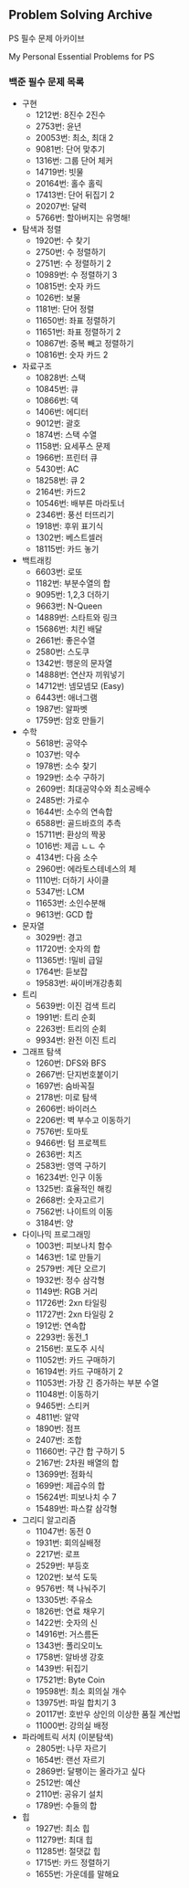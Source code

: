 ## Problem Solving Archive
PS 필수 문제 아카이브

My Personal Essential Problems for PS

### 백준 필수 문제 목록
+ 구현
  + 1212번: 8진수 2진수
  + 2753번: 윤년
  + 20053번: 최소, 최대 2
  + 9081번: 단어 맞추기
  + 1316번: 그룹 단어 체커
  + 14719번: 빗물
  + 20164번: 홀수 홀릭
  + 17413번: 단어 뒤집기 2
  + 20207번: 달력
  + 5766번: 할아버지는 유명해!
+ 탐색과 정렬
  + 1920번: 수 찾기
  + 2750번: 수 정렬하기
  + 2751번: 수 정렬하기 2
  + 10989번: 수 정렬하기 3
  + 10815번: 숫자 카드
  + 1026번: 보물
  + 1181번: 단어 정렬
  + 11650번: 좌표 정렬하기
  + 11651번: 좌표 정렬하기 2
  + 10867번: 중복 빼고 정렬하기
  + 10816번: 숫자 카드 2
+ 자료구조
  + 10828번: 스택
  + 10845번: 큐
  + 10866번: 덱
  + 1406번: 에디터
  + 9012번: 괄호
  + 1874번: 스택 수열
  + 1158번: 요세푸스 문제 
  + 1966번: 프린터 큐
  + 5430번: AC
  + 18258번: 큐 2
  + 2164번: 카드2
  + 10546번: 배부른 마라토너
  + 2346번: 풍선 터뜨리기
  + 1918번: 후위 표기식
  + 1302번: 베스트셀러
  + 18115번: 카드 놓기
+ 백트래킹
  + 6603번: 로또
  + 1182번: 부분수열의 합
  + 9095번: 1,2,3 더하기
  + 9663번: N-Queen
  + 14889번: 스타트와 링크
  + 15686번: 치킨 배달
  + 2661번: 좋은수열
  + 2580번: 스도쿠
  + 1342번: 행운의 문자열
  + 14888번: 연산자 끼워넣기
  + 14712번: 넴모넴모 (Easy)
  + 6443번: 애너그램
  + 1987번: 알파벳
  + 1759번: 암호 만들기
+ 수학
  + 5618번: 공약수
  + 1037번: 약수
  + 1978번: 소수 찾기
  + 1929번: 소수 구하기
  + 2609번: 최대공약수와 최소공배수
  + 2485번: 가로수
  + 1644번: 소수의 연속합
  + 6588번: 골드바흐의 추측
  + 15711번: 환상의 짝꿍
  + 1016번: 제곱 ㄴㄴ 수
  + 4134번: 다음 소수
  + 2960번: 에라토스테네스의 체
  + 1110번: 더하기 사이클
  + 5347번: LCM
  + 11653번: 소인수분해
  + 9613번: GCD 합
+ 문자열
  + 3029번: 경고
  + 11720번: 숫자의 합
  + 11365번: !밀비 급일
  + 1764번: 듣보잡
  + 19583번: 싸이버개강총회
+ 트리
  + 5639번: 이진 검색 트리
  + 1991번: 트리 순회
  + 2263번: 트리의 순회
  + 9934번: 완전 이진 트리
+ 그래프 탐색
  + 1260번: DFS와 BFS
  + 2667번: 단지번호붙이기
  + 1697번: 숨바꼭질
  + 2178번: 미로 탐색
  + 2606번: 바이러스
  + 2206번: 벽 부수고 이동하기
  + 7576번: 토마토
  + 9466번: 텀 프로젝트
  + 2636번: 치즈
  + 2583번: 영역 구하기
  + 16234번: 인구 이동
  + 1325번: 효율적인 해킹
  + 2668번: 숫자고르기
  + 7562번: 나이트의 이동
  + 3184번: 양
+ 다이나믹 프로그래밍
  + 1003번: 피보나치 함수
  + 1463번: 1로 만들기
  + 2579번: 계단 오르기
  + 1932번: 정수 삼각형
  + 1149번: RGB 거리
  + 11726번: 2xn 타일링
  + 11727번: 2xn 타일링 2
  + 1912번: 연속합
  + 2293번: 동전_1
  + 2156번: 포도주 시식
  + 11052번: 카드 구매하기
  + 16194번: 카드 구매하기 2
  + 11053번: 가장 긴 증가하는 부분 수열
  + 11048번: 이동하기
  + 9465번: 스티커
  + 4811번: 알약
  + 1890번: 점프
  + 2407번: 조합
  + 11660번: 구간 합 구하기 5
  + 2167번: 2차원 배열의 합
  + 13699번: 점화식
  + 1699번: 제곱수의 합
  + 15624번: 피보나치 수 7
  + 15489번: 파스칼 삼각형
+ 그리디 알고리즘
  + 11047번: 동전 0
  + 1931번: 회의실배정
  + 2217번: 로프
  + 2529번: 부등호
  + 1202번: 보석 도둑
  + 9576번: 책 나눠주기
  + 13305번: 주유소
  + 1826번: 연료 채우기
  + 1422번: 숫자의 신
  + 14916번: 거스름돈
  + 1343번: 폴리오미노
  + 1758번: 알바생 강호
  + 1439번: 뒤집기
  + 17521번: Byte Coin
  + 19598번: 최소 회의실 개수
  + 13975번: 파일 합치기 3
  + 20117번: 호반우 상인의 이상한 품질 계산법
  + 11000번: 강의실 배정
+ 파라메트릭 서치 (이분탐색)
  + 2805번: 나무 자르기
  + 1654번: 랜선 자르기
  + 2869번: 달팽이는 올라가고 싶다
  + 2512번: 예산
  + 2110번: 공유기 설치
  + 1789번: 수들의 합
+ 힙
  + 1927번: 최소 힙 
  + 11279번: 최대 힙
  + 11285번: 절댓값 힙
  + 1715번: 카드 정렬하기
  + 1655번: 가운데를 말해요